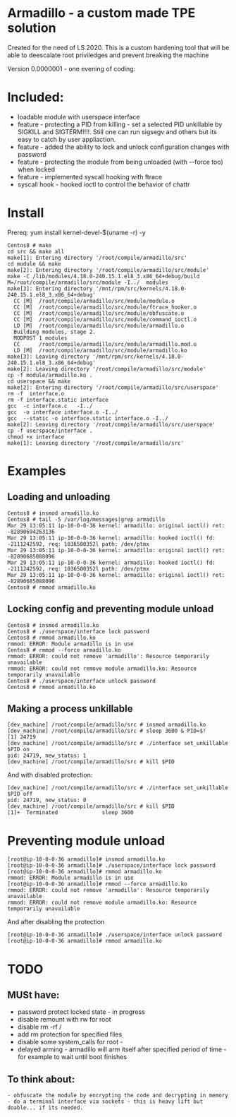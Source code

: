 # Armadillo - a custom made TPE solution
Created for the need of LS 2020. This is a custom hardening tool that will be able to deescalate root priviledges and prevent breaking the machine

Version 0.0000001 - one evening of coding:
# Included: 
- loadable module with userspace interface 
- feature - protecting a PID from killing - set a selected PID unkillable by SIGKILL and SIGTERM!!!!. Still one can run sigsegv and others but its easy to catch by user appliaction.
- feature - added the ability to lock and unlock configuration changes with password
- feature - protecting the module from being unloaded (with --force too) when locked
- feature - implemented syscall hooking with ftrace
- syscall hook - hooked ioctl to control the behavior of chattr

# Install
Prereq:
yum install kernel-devel-$(uname -r) -y
```
Centos8 # make
cd src && make all
make[1]: Entering directory '/root/compile/armadillo/src'
cd module && make
make[2]: Entering directory '/root/compile/armadillo/src/module'
make -C /lib/modules/4.18.0-240.15.1.el8_3.x86_64+debug/build M=/root/compile/armadillo/src/module -I../  modules
make[3]: Entering directory '/mnt/rpm/src/kernels/4.18.0-240.15.1.el8_3.x86_64+debug'
  CC [M]  /root/compile/armadillo/src/module/module.o
  CC [M]  /root/compile/armadillo/src/module/ftrace_hooker.o
  CC [M]  /root/compile/armadillo/src/module/obfuscate.o
  CC [M]  /root/compile/armadillo/src/module/command_ioctl.o
  LD [M]  /root/compile/armadillo/src/module/armadillo.o
  Building modules, stage 2.
  MODPOST 1 modules
  CC      /root/compile/armadillo/src/module/armadillo.mod.o
  LD [M]  /root/compile/armadillo/src/module/armadillo.ko
make[3]: Leaving directory '/mnt/rpm/src/kernels/4.18.0-240.15.1.el8_3.x86_64+debug'
make[2]: Leaving directory '/root/compile/armadillo/src/module'
cp -f module/armadillo.ko .
cd userspace && make
make[2]: Entering directory '/root/compile/armadillo/src/userspace'
rm -f  interface.o
rm -f interface.static interface
gcc  -c interface.c   -I../
gcc  -o interface interface.o -I../
gcc  --static -o interface.static interface.o -I../
make[2]: Leaving directory '/root/compile/armadillo/src/userspace'
cp -f userspace/interface .
chmod +x interface
make[1]: Leaving directory '/root/compile/armadillo/src'
```

# Examples

## Loading and unloading
```
Centos8 # insmod armadillo.ko 
Centos8 # tail -5 /var/log/messages|grep armadillo
Mar 29 13:05:11 ip-10-0-0-36 kernel: armadillo: original ioctl() ret: -82890694263136
Mar 29 13:05:11 ip-10-0-0-36 kernel: armadillo: hooked ioctl() fd: -2111242592, req: 1036500352l path: /dev/ptmx
Mar 29 13:05:11 ip-10-0-0-36 kernel: armadillo: original ioctl() ret: -82890685088096
Mar 29 13:05:11 ip-10-0-0-36 kernel: armadillo: hooked ioctl() fd: -2111242592, req: 1036500352l path: /dev/ptmx
Mar 29 13:05:11 ip-10-0-0-36 kernel: armadillo: original ioctl() ret: -82890685088096
Centos8 # rmmod armadillo.ko 
```
## Locking config and preventing module unload
```
Centos8 # insmod armadillo.ko 
Centos8 # ./userspace/interface lock password
Centos8 # rmmod armadillo.ko 
rmmod: ERROR: Module armadillo is in use
Centos8 # rmmod --force armadillo.ko 
rmmod: ERROR: could not remove 'armadillo': Resource temporarily unavailable
rmmod: ERROR: could not remove module armadillo.ko: Resource temporarily unavailable
Centos8 # ./userspace/interface unlock password
Centos8 # rmmod armadillo.ko 
```

## Making a process unkillable

```
[dev_machine] /root/compile/armadillo/src # insmod armadillo.ko 
[dev_machine] /root/compile/armadillo/src # sleep 3600 & PID=$!
[1] 24719
[dev_machine] /root/compile/armadillo/src # ./interface set_unkillable $PID on
pid: 24719, new_status: 1
[dev_machine] /root/compile/armadillo/src # kill $PID
```
And with disabled protection:
```
[dev_machine] /root/compile/armadillo/src # ./interface set_unkillable $PID off
pid: 24719, new_status: 0
[dev_machine] /root/compile/armadillo/src # kill $PID
[1]+  Terminated              sleep 3600
```

# Preventing module unload
```
[root@ip-10-0-0-36 armadillo]# insmod armadillo.ko 
[root@ip-10-0-0-36 armadillo]# ./userspace/interface lock password
[root@ip-10-0-0-36 armadillo]# rmmod armadillo.ko 
rmmod: ERROR: Module armadillo is in use
[root@ip-10-0-0-36 armadillo]# rmmod --force armadillo.ko 
rmmod: ERROR: could not remove 'armadillo': Resource temporarily unavailable
rmmod: ERROR: could not remove module armadillo.ko: Resource temporarily unavailable
```
And after disabling the protection
```
[root@ip-10-0-0-36 armadillo]# ./userspace/interface unlock password
[root@ip-10-0-0-36 armadillo]# rmmod armadillo.ko 
```

# TODO
## MUSt have:
  - password protect locked state - in progress
  - disable remount with rw for root
  - disable rm -rf /
  - add rm protection for specified files
  - disable some system_calls for root - 
  - delayed arming - armadillo will arm itself after specified period of time - for example to wait until boot finishes

## To think about:
	- obfuscate the module by encrypting the code and decrypting in memory
	- do a terminal interface via sockets - this is heavy lift but doable... if its needed.
